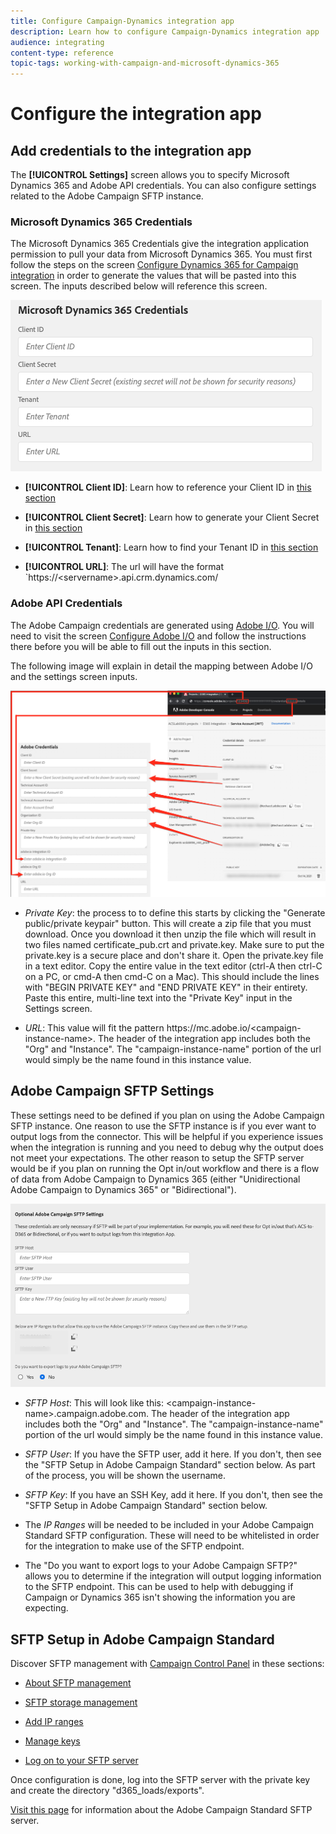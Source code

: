 ```yaml
---
title: Configure Campaign-Dynamics integration app
description: Learn how to configure Campaign-Dynamics integration app
audience: integrating
content-type: reference
topic-tags: working-with-campaign-and-microsoft-dynamics-365
---
```


# Configure the integration app

## Add credentials to the integration app

The **[!UICONTROL Settings]** screen allows you to specify Microsoft Dynamics 365 and Adobe API credentials. You can also configure settings related to the Adobe Campaign SFTP instance.

### Microsoft Dynamics 365 Credentials

The Microsoft Dynamics 365 Credentials give the integration application permission to pull your data from Microsoft Dynamics 365.  You must first follow the steps on the screen 
[Configure Dynamics 365 for Campaign integration](../../integrating/using/d365-acs-configure-d365.md) in order to generate the values that will be pasted into this screen. The inputs described below will reference this screen.

![](assets/d365-to-acs-ui-page-workflows-settings-d365.png)

* **[!UICONTROL Client ID]**: Learn how to reference your Client ID in [this section](../../integrating/using/d365-acs-configure-d365.md#register-a-new-app) 

* **[!UICONTROL Client Secret]**: Learn how to generate your Client Secret in [this section](../../integrating/using/d365-acs-configure-d365.md#generate-a-client-secret)
   
* **[!UICONTROL Tenant]**: Learn how to find your Tenant ID in [this section](../../integrating/using/d365-acs-configure-d365.md#get-the-tenant-id)

* **[!UICONTROL URL]**: The url will have the format `https://&lt;servername&gt;.api.crm.dynamics.com/

### Adobe API Credentials

The Adobe Campaign credentials are generated using [Adobe I/O](https://www.adobe.io/). You will need to visit the screen [Configure Adobe I/O](../../integrating/using/d365-acs-configure-adobe-io.md) and follow the instructions there before you will be able to fill out the inputs in this section.

The following image will explain in detail the mapping between Adobe I/O and the settings screen inputs.

![](assets/d365-to-acs-ui-page-workflows-settings-adobeio.png)

* *Private Key*: the process to to define this starts by clicking the "Generate public/private keypair" button. This will create a zip file that you must download. Once you download it then unzip the file which will result in two files named certificate_pub.crt and private.key. Make sure to put the private.key is a secure place and don't share it. Open the private.key file in a text editor. Copy the entire value in the text editor (ctrl-A then ctrl-C on a PC, or  cmd-A then cmd-C on a Mac). This should include the lines with "BEGIN PRIVATE KEY" and "END PRIVATE KEY" in their entirety. Paste this entire, multi-line text into the "Private Key" input in the Settings screen.

* *URL*: This value will fit the pattern https\://mc.adobe.io/&lt;campaign-instance-name&gt;. The header of the integration app includes both the "Org" and "Instance". The "campaign-instance-name" portion of the url would simply be the name found in this instance value.

## Adobe Campaign SFTP Settings

These settings need to be defined if you plan on using the Adobe Campaign SFTP instance. One reason to use the SFTP instance is if you ever want to output logs from the connector. This will be helpful if you experience issues when the integration is running and you need to debug why the output does not meet your  expectations.   The other reason to setup the SFTP server would be if you plan on running the Opt in/out workflow and there is a flow of data from Adobe Campaign to Dynamics 365 (either "Unidirectional Adobe Campaign to Dynamics 365" or "Bidirectional").

![](assets/d365-to-acs-ui-page-workflows-settings-sftp.png)

* *SFTP Host*: This will look like this: &lt;campaign-instance-name&gt;.campaign.adobe.com. The header of the integration app includes both the "Org" and "Instance". The "campaign-instance-name" portion of the url would simply be the name found in this instance value.
  
* *SFTP User*: If you have the SFTP user, add it here.  If you don't, then see the "SFTP Setup in Adobe Campaign Standard" section below. As part of the process, you will be shown the username.

* *SFTP Key*: If you have an SSH Key, add it here. If you don't, then see the "SFTP Setup in Adobe Campaign Standard" section below.

* The *IP Ranges* will be needed to be included in your Adobe Campaign Standard SFTP configuration. These will need to be whitelisted in order for the integration to make use of the SFTP endpoint.  

* The "Do you want to export logs to your Adobe Campaign SFTP?" allows you to determine if the integration will output logging information to the SFTP endpoint. This can be used to help with debugging if Campaign or Dynamics 365 isn't showing the information you are expecting.

## SFTP Setup in Adobe Campaign Standard

Discover SFTP management with [Campaign Control Panel](https://experienceleague.adobe.com/docs/control-panel/using/control-panel-home.html?lang=en) in these sections:

* [About SFTP management](https://experienceleague.adobe.com/docs/control-panel/using/sftp-management/about-sftp-management.html?lang=en#sftp-management)

* [SFTP storage management](https://experienceleague.adobe.com/docs/control-panel/using/sftp-management/key-management.html?lang=en#installing-ssh-key)

* [Add IP ranges](https://experienceleague.adobe.com/docs/control-panel/using/sftp-management/ip-range-allow-listing.html?lang=en#sftp-management)

* [Manage keys](https://experienceleague.adobe.com/docs/control-panel/using/sftp-management/key-management.html?lang=en#sftp-management)

* [Log on to your SFTP server](https://experienceleague.adobe.com/docs/control-panel/using/sftp-management/logging-into-sftp-server.html?lang=en#sftp-management)

Once configuration is done, log into the SFTP server with the private key and create the directory "d365_loads/exports".

[Visit this page](https://experienceleague.adobe.com/docs/campaign-standard-learn/control-panel/sftp-management/monitoring-server-capacity.html?lang=en#sftp-management) for information about the Adobe Campaign Standard SFTP server. 
